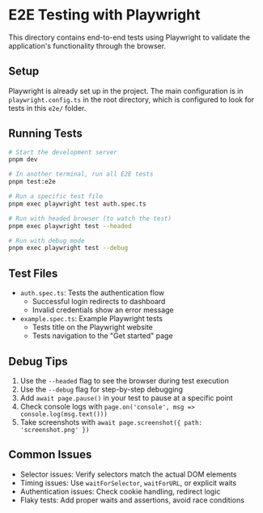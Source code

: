 # E2E Testing with Playwright

This directory contains end-to-end tests using Playwright to validate the application's functionality through the browser.

## Setup

Playwright is already set up in the project. The main configuration is in `playwright.config.ts` in the root directory, which is configured to look for tests in this `e2e/` folder.

## Running Tests

```bash
# Start the development server
pnpm dev

# In another terminal, run all E2E tests
pnpm test:e2e

# Run a specific test file
pnpm exec playwright test auth.spec.ts

# Run with headed browser (to watch the test)
pnpm exec playwright test --headed

# Run with debug mode
pnpm exec playwright test --debug
```

## Test Files

- `auth.spec.ts`: Tests the authentication flow
  - Successful login redirects to dashboard
  - Invalid credentials show an error message
- `example.spec.ts`: Example Playwright tests
  - Tests title on the Playwright website
  - Tests navigation to the "Get started" page

## Debug Tips

1. Use the `--headed` flag to see the browser during test execution
2. Use the `--debug` flag for step-by-step debugging
3. Add `await page.pause()` in your test to pause at a specific point
4. Check console logs with `page.on('console', msg => console.log(msg.text()))`
5. Take screenshots with `await page.screenshot({ path: 'screenshot.png' })`

## Common Issues

- Selector issues: Verify selectors match the actual DOM elements
- Timing issues: Use `waitForSelector`, `waitForURL`, or explicit waits
- Authentication issues: Check cookie handling, redirect logic
- Flaky tests: Add proper waits and assertions, avoid race conditions